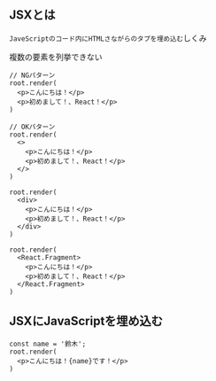 ## JSXとは
`JaveScriptのコード内にHTMLさながらのタブを埋め込む`しくみ

複数の要素を列挙できない
```
// NGパターン
root.render(
  <p>こんにちは！</p>
  <p>初めまして！、React！</p>
)
```
```
// OKパターン
root.render(
  <>
    <p>こんにちは！</p>
    <p>初めまして！、React！</p>
  </>
)

root.render(
  <div>
    <p>こんにちは！</p>
    <p>初めまして！、React！</p>
  </div>
)

root.render(
  <React.Fragment>
    <p>こんにちは！</p>
    <p>初めまして！、React！</p>
  </React.Fragment>
)
```

## JSXにJavaScriptを埋め込む
```
const name = '鈴木';
root.render(
  <p>こんにちは！{name}です！</p>
)
```

